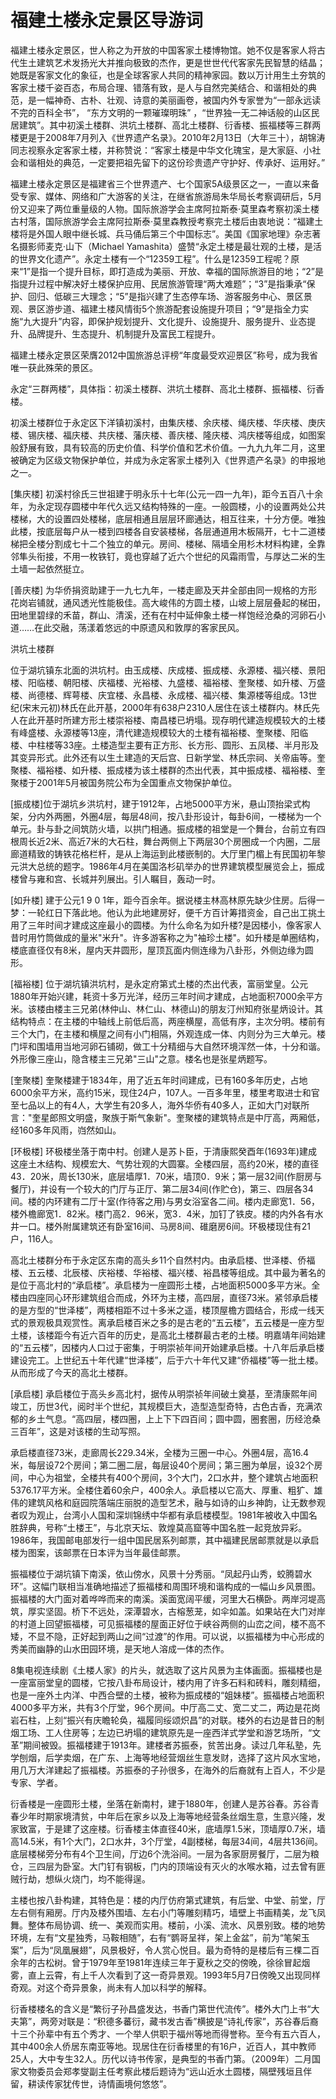 # 福建土楼永定景区导游词
福建土楼永定景区，世人称之为开放的中国客家土楼博物馆。她不仅是客家人将古代生土建筑艺术发扬光大并推向极致的杰作，更是世世代代客家先民智慧的结晶；她既是客家文化的象征，也是全球客家人共同的精神家园。数以万计用生土夯筑的客家土楼千姿百态，布局合理、错落有致，是人与自然完美结合、和谐相处的典范，是一幅神奇、古朴、壮观、诗意的美丽画卷，被国内外专家誉为“一部永远读不完的百科全书”， “东方文明的一颗璀璨明珠” ，“世界独一无二神话般的山区民居建筑”。其中初溪土楼群、洪坑土楼群、高北土楼群、衍香楼、振福楼等三群两楼更是于2008年7月列入《世界遗产名录》。2010年2月13日（大年三十），胡锦涛同志视察永定客家土楼，并称赞说：“客家土楼是中华文化瑰宝，是大家庭、小社会和谐相处的典范，一定要把祖先留下的这份珍贵遗产守护好、传承好、运用好。” 

福建土楼永定景区是福建省三个世界遗产、七个国家5A级景区之一，一直以来备受专家、媒体、网络和广大游客的关注，在继省旅游局朱华局长考察调研后，5月份又迎来了两位重量级的人物。国际旅游学会主席阿拉斯泰·莫里森考察初溪土楼古村落，国际旅游学会主席阿拉斯泰·莫里森教授考察完土楼后由衷地说：“福建土楼将是外国人眼中继长城、兵马俑后第三个中国标志”。美国《国家地理》杂志著名摄影师麦克·山下（Michael Yamashita）盛赞“永定土楼是最壮观的土楼，是活的世界文化遗产”。永定土楼有一个“12359工程”。什么是12359工程呢？原来“1”是指一个提升目标，即打造成为美丽、开放、幸福的国际旅游目的地；“2”是指提升过程中解决好土楼保护应用、民居旅游管理“两大难题”；“3”是指秉承“保护、回归、低碳三大理念；“5”是指兴建了生态停车场、游客服务中心、景区景观、景区游步道、福建土楼风情街5个旅游配套设施提升项目；“9”是指全力实施“九大提升”内容，即保护规划提升、文化提升、设施提升、服务提升、业态提升、品牌提升、生态提升、机制提升及富民工程提升。

福建土楼永定景区荣膺2012中国旅游总评榜“年度最受欢迎景区”称号，成为我省唯一获此殊荣的景区。

永定“三群两楼”，具体指：初溪土楼群、洪坑土楼群、高北土楼群、振福楼、衍香楼。

初溪土楼群位于永定区下洋镇初溪村，由集庆楼、余庆楼、绳庆楼、华庆楼、庚庆楼、锡庆楼、福庆楼、共庆楼、藩庆楼、善庆楼、隆庆楼、鸿庆楼等组成，如图案般舒展有致，具有较高的历史价值、科学价值和艺术价值。一九九九年二月，这里被确定为区级文物保护单位，并成为永定客家土楼列入《世界遗产名录》的申报地之一。

[集庆楼] 初溪村徐氏三世祖建于明永乐十七年(公元一四一九年)，距今五百八十余年，为永定现存圆楼中年代久远又结构特殊的一座。一般圆楼，小的设置两处公共楼梯，大的设置四处楼梯，底层相通且层层环廊通达，相互往来，十分方便。唯独此楼，按底层每户从一楼到四楼各自安装楼梯，各层通道用木板隔开，七十二道楼梯把全楼分割成七十二个独立的单元。房间、楼梯、隔墙全用杉木材料构建，全靠邻隼头衔接，不用一枚铁钉，竟也穿越了近六个世纪的风霜雨雪，与厚达二米的生土墙一起依然挺立。

[善庆楼] 为华侨捐资助建于一九七九年，一楼走廊及天井全部由同一规格的方形花岗岩铺就，通风透光性能极佳。高大峻伟的方圆土楼，山坡上层层叠起的梯田，田地里碧绿的禾苗，群山、清溪，还有在村中延伸象土楼一样饱经沧桑的河卵石小道……在此交融，荡漾着悠远的中原遗风和敦厚的客家民风。

洪坑土楼群

位于湖坑镇东北面的洪坑村。由玉成楼、庆成楼、振成楼、永源楼、福兴楼、景阳楼、阳临楼、朝阳楼、庆福楼、光裕楼、九盛楼、福裕楼、奎聚楼、如升楼、万盛楼、尚德楼、辉萼楼、庆宜楼、永昌楼、永成楼、福兴楼、集源楼等组成。13世纪(宋末元初)林氏在此开基，2000年有638户2310人居住在该土楼群内。林氏先人在此开基时所建方形土楼崇裕楼、南昌楼已坍塌。现存明代建造规模较大的土楼有峰盛楼、永源楼等13座，清代建造规模较大的土楼有福裕楼、奎聚楼、阳临楼、中柱楼等33座。土楼造型主要有正方形、长方形、圆形、五凤楼、半月形及其变异形式。此外还有以生土建造的天后宫、日新学堂、林氏宗祠、关帝庙等。奎聚楼、福裕楼、如升楼、振成楼为该土楼群的杰出代表，其中振成楼、福裕楼、奎聚楼于2001年5月被国务院公布为全国重点文物保护单位。

[振成楼]位于湖坑乡洪坑村，建于1912年，占地5000平方米，悬山顶抬梁式构架，分内外两圈，外圈4层，每层48间，按八卦形设计，每卦6间，一楼梯为一个单元。卦与卦之间筑防火墙，以拱门相通。振成楼的祖堂是一个舞台，台前立有四根周长近2米、高近7米的大石柱，舞台两侧上下两层30个房圈成一个内圈，二层廊道精致的铸铁花格栏杆，是从上海运到此楼嵌制的。大厅里门楣上有民国初年黎元洪大总统的题字。1986年4月在美国洛杉矶举办的世界建筑模型展览会上，振成楼曾与雍和宫、长城并列展出。引人瞩目，轰动一时。

[如升楼] 建于公元1 9 0 1年，距今百余年。据说楼主林高林原先缺少住房。后得一梦：一轮红日下落此地。他认为此地建房好，便千方百计筹措资金，自己出工挑土用了三年时间才建成这座最小的圆楼。为什么命名为如升楼?是因楼小，像客家人昔时用竹筒做成的量米"米升"。许多游客称之为"袖珍土楼"。如升楼是单圈结构，楼底直径仅有8米，屋内天井圆形，屋顶瓦面内侧连缘为八卦形，外侧边缘为圆形。

[福裕楼] 位于湖坑镇洪坑村，是永定府第式土楼的杰出代表，富丽堂皇。公元1880年开始兴建，耗资十多万光洋，经历三年时间才建成，占地面积7000余平方米。该楼由楼主三兄弟(林仲山、林仁山、林德山)的朋友汀州知府张星炳设计。其结构特点：在主楼的中轴线上前低后高，两座横屋，高低有序，主次分明。楼前有三个大门，在主楼和横屋之间有小门相隔，外观连成一体、内则分为三大单元。楼门坪和围墙用当地河卵石铺砌，做工十分精细与大自然环境浑然一体，十分和谐。外形像三座山，隐含楼主三兄弟"三山"之意。楼名也是张星炳题写。

[奎聚楼] 奎聚楼建于1834年，用了近五年时间建成，已有160多年历史，占地6000余平方米，高约15米，现住24户，107人。一百多年里，楼里考取进士和官至七品以上的有4人，大学生有20多人，海外华侨有40多人，正如大门对联所言："奎星郎照文明盛，聚族于斯气象新"。奎聚楼的建筑特点是中厅高，两厢低，经160多年风雨，岿然如山。

[环极楼] 环极楼坐落于南中村。创建人是苏卜臣，于清康熙癸酉年(1693年)建成这座土木结构、规模宏大、气势壮观的大圆寨。全楼四层，高约20米，楼的直径43．20米，周长130米，底层墙厚1．70米，墙顶0．9米；第一层32间(作厨房与餐厅)，并设有一个较大的门厅与正厅、第二层34间(作贮仓)，第三、四层各34间。楼的内环建有二厅十室(作待客之用)与男女浴室各二间。楼内走廊宽1．56，楼外檐廊宽1．82米。楼门高2．96米，宽3．4米，加钉了铁皮。楼的内外各有水井一口。楼外附属建筑还有卧室16间、马房8间、碓磨房6间。环极楼现住有21户，116人。

高北土楼群分布于永定区东南的高头乡11个自然村内。由承启楼、世泽楼、侨福楼、五云楼、北辰楼、庆裕楼、华裕楼、福兴楼、裕昌楼等组成。其中最为著名的是位于高北村的“承启楼”。承启楼为一座圆形土楼，占地面积5000多平方米。全楼由四座同心环形建筑组合而成，外环为主楼，高四层，直径73米。紧邻承启楼的是方型的“世泽楼”，两楼相距不过十多米之遥，楼顶屋檐方圆结合，形成一线天式的景观极具观赏性。离承启楼百米之多的是古老的“五云楼”，五云楼是一座方型土楼，该楼距今有近六百年的历史，是高北土楼群最古老的土楼。明嘉靖年间始建的“五云楼”，因楼内人口过于密集，于明崇祯年间开始建承启楼。十八年后承启楼建设完工。上世纪五十年代建“世泽楼”，后于六十年代又建“侨福楼”等一批土楼。从而形成了今天的高北土楼群。

[承启楼] 承启楼位于高头乡高北村，据传从明崇祯年间破土奠基，至清康熙年间竣工，历世3代，阅时半个世纪，其规模巨大，造型造型奇特，古色古香，充满浓郁的乡土气息。“高四层，楼四圈，上上下下四百间；圆中圆，圈套圈，历经沧桑三百年”，这是对该楼的生动写照。

承启楼直径73米，走廊周长229.34米，全楼为三圈一中心。外圈4层，高16.4米，每层设72个房间；第二圈二层，每层设40个房间；第三圈为单层，设32个房间，中心为祖堂，全楼共有400个房间，3个大门，2口水井，整个建筑占地面积5376.17平方米。全楼住着60余户，400余人。承启楼以它高大、厚重、粗犷、雄伟的建筑风格和庭园院落端庄丽脱的造型艺术，融与如诗的山乡神韵，让无数参观者叹为观止，台湾小人国和深圳锦绣中华都有承启楼模型。1981年被收入中国名胜辞典，号称“土楼王”，与北京天坛、敦煌莫高窟等中国名胜一起竞放异彩。1986年，我国邮电部发行一组中国民居系列邮票，其中福建民居邮票就是以承启楼为图案，该邮票在日本评为当年最佳邮票。

振福楼位于湖坑镇下南溪，依山傍水，风景十分秀丽。“凤起丹山秀，蛟腾碧水环”。这幅门联相当准确地描述了振福楼和周围环境和谐构成的一幅山乡风景图。振福楼的大门面对着哗哗而来的南溪。溪面宽阔平缓，河里大石横卧。两岸河堤高筑，厚实坚固。桥下不远处，深潭碧水，古榕葱茏，如伞如盖。如果站在大门对岸的村道上回望振福楼，可见振福楼的屋面正好位于峡谷两侧的山峦之间，楼不高不矮，不显不隐，正好起到两山之间“过渡”的作用。可以说，以振福楼为中心形成的秀美而幽静的山水田园环境，是天地人溶成一体的杰作。

8集电视连续剧《土楼人家》的片头，就选取了这片风景为主体画面。振福楼也是一座富丽堂皇的圆楼，它按八卦布局设计，楼内用了许多石料和砖料，雕刻精细，也是一座外土内洋、中西合壁的土楼，被称为振成楼的“姐妹楼”。振福楼占地面积4000多平方米，共有3个厅堂，96个房间。中厅高二丈、宽二丈二，两边是花岗岩石柱，上刻“振兴有庆瞻轮奂，福履同绥颂炽昌”的对联。楼外的右边是昔日的制烟工场、工人住房等；左边已坍塌的建筑原先是一座西洋式学堂和游艺场所，“文革”期间被毁。振福楼建于1913年。建楼者苏振泰，贫苦出身。读过几年私塾，先学刨烟，后学卖烟，在广东、上海等地经营烟丝生意发财，选择了这片风水宝地，用几万大洋建起了振福楼。苏振泰的子孙很多，在海外的后裔就有上百人，不少是专家、学者。

衍香楼是一座圆形土楼，坐落在新南村，建于1880年，创建人是苏谷春。苏谷青春少年时期家境清贫，中年后在家乡以及上海等地经营条丝烟生意，生意兴隆，发家致富，于是建了这座楼。衍香楼主体直径40米，底墙厚1.5米，顶墙厚0.7米，墙高14.5米，有1个大门，2口水井，3个厅堂，4副楼梯，每层34间，4层共136间。底层楼梯旁分布有4个卫生间，厅边6个洗浴间。一层为各家厨房餐厅，二层为粮仓，三四层为卧室。大门钉有钢板，门内的顶端设有灭火的水喉水箱，过去曾有匪贼行劫，想纵火烧门，均不能得逞。

主楼也按八卦构建，其特色是：楼的内厅仿府第式建筑，有后堂、中堂、前堂，厅左右侧有厢房。厅内及楼外围墙、左右小门等雕刻精巧，墙壁上书画精美，龙飞凤舞。整体布局协调、统一、美观而实用。楼前，小溪、流水、风景别致。楼的地势环境，左有“文星独秀，马鞍相随”，右有“鹦哥呈祥，架上金盆”，前为“笔架玉案”，后为“凤凰展翅”，风景极好，令人赏心悦目。最为奇特的是楼后有三棵二百余年的古松树。曾于1979年至1981年连续三年于夏秋之交的傍晚，徐徐冒起烟雾，直上云霄，有上千人次看到了这一奇异景观。1993年5月7日傍晚又出现同样奇观。对这个奇异景象，尚未有人加以科学的解释。

衍香楼楼名的含义是“繁衍子孙昌盛发达，书香门第世代流传”。楼外大门上书“大夫第”，两旁对联是：“积德多蕃衍，藏书发古香”横披是“诗礼传家”，苏谷春后裔十三个孙辈中有五个秀才、一个举人供职于福州等地而得誉称。至今有五六百人，其中400余人侨居东南亚等地。现居住在衍香楼里的有16户，近百人，其中教师25人，大中专生32人。历代以诗书传家，是典型的书香门第。（2009年）二月国家文物委员会郑孝燮副主任考察此楼后题诗为“远山近水土圆楼，隔壁残垣且伴留，耕读传家犹传世，诗情画境何悠悠”。